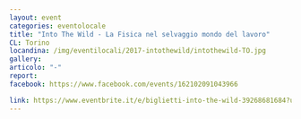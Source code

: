 ```yaml
---
layout: event
categories: eventolocale
title: "Into The Wild - La Fisica nel selvaggio mondo del lavoro"
CL: Torino
locandina: /img/eventilocali/2017-intothewild/intothewild-TO.jpg
gallery:
articolo: "-"
report:
facebook: https://www.facebook.com/events/162102091043966

link: https://www.eventbrite.it/e/biglietti-into-the-wild-39268681684?utm_campaign=new_event_email&utm_medium=email&utm_source=eb_email&utm_term=viewmyevent_button
---
```

